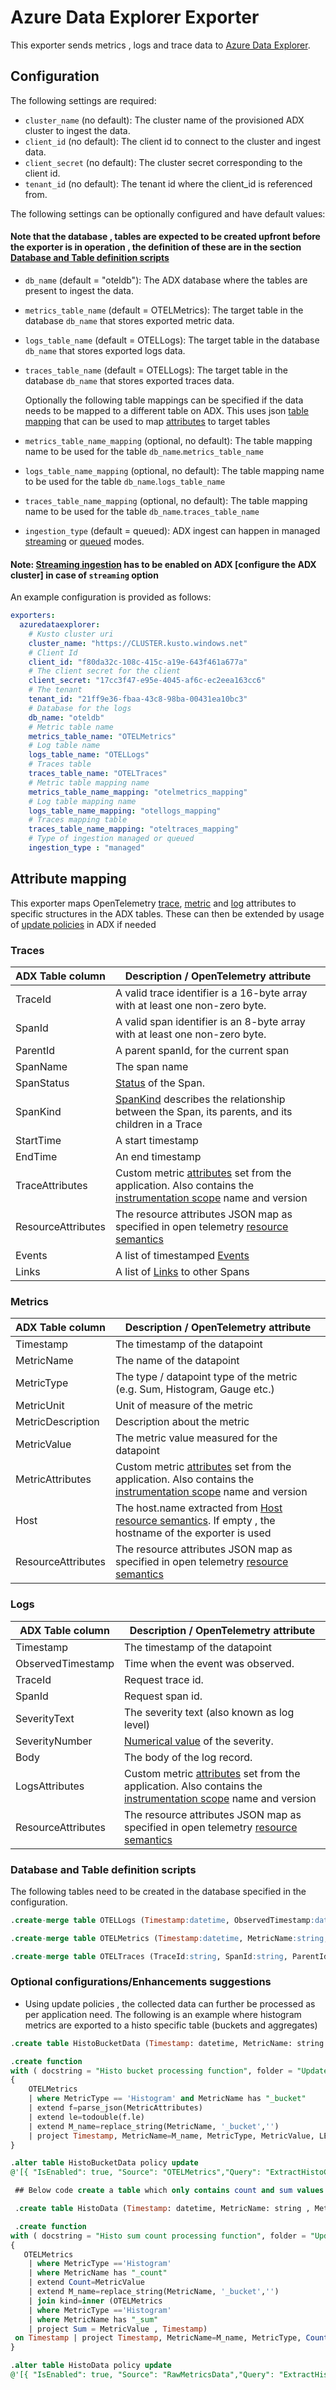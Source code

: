 # Azure Data Explorer Exporter

This exporter sends metrics , logs and trace data to [Azure Data Explorer](https://azure.microsoft.com/en-us/services/data-explorer/).

## Configuration

The following settings are required:

- `cluster_name` (no default): The cluster name of the provisioned ADX cluster to ingest the data.
- `client_id` (no default): The client id to connect to the cluster and ingest data.
- `client_secret` (no default): The cluster secret corresponding to the client id.
- `tenant_id` (no default): The tenant id where the client_id is referenced from.

The following settings can be optionally configured and have default values:
#### Note that the database , tables are expected to be created upfront before the exporter is in operation , the definition of these are in the section [Database and Table definition scripts](#database-and-table-definition-scripts)
- `db_name` (default = "oteldb"): The ADX database where the tables are present to ingest the data.
- `metrics_table_name` (default = OTELMetrics): The target table in the database `db_name` that stores exported metric data.
- `logs_table_name` (default = OTELLogs): The target table in the database `db_name` that stores exported logs data.
- `traces_table_name` (default = OTELLogs): The target table in the database `db_name` that stores exported traces data.

  Optionally the following table mappings can be specified if the data needs to be mapped to a different table on ADX. This uses json [table mapping](https://docs.microsoft.com/en-us/azure/data-explorer/kusto/management/mappings#json-mapping) that can be used to map [attributes](#attribute-mapping) to target tables
- `metrics_table_name_mapping` (optional, no default): The table mapping name to be used for the table `db_name`.`metrics_table_name` 
- `logs_table_name_mapping` (optional, no default): The table mapping name to be used for the table `db_name`.`logs_table_name`
- `traces_table_name_mapping` (optional, no default): The table mapping name to be used for the table `db_name`.`traces_table_name`
- `ingestion_type` (default = queued): ADX ingest can happen in managed [streaming](https://docs.microsoft.com/en-us/azure/data-explorer/kusto/management/streamingingestionpolicy) or [queued](https://docs.microsoft.com/en-us/azure/data-explorer/kusto/management/batchingpolicy) modes.
#### Note: [Streaming ingestion](https://docs.microsoft.com/en-us/azure/data-explorer/ingest-data-streaming?tabs=azure-portal%2Ccsharp) has to be enabled on ADX [configure the ADX cluster] in case of `streaming` option

An example configuration is provided as follows:

```yaml
exporters:
  azuredataexplorer:
    # Kusto cluster uri
    cluster_name: "https://CLUSTER.kusto.windows.net"
    # Client Id
    client_id: "f80da32c-108c-415c-a19e-643f461a677a"
    # The client secret for the client
    client_secret: "17cc3f47-e95e-4045-af6c-ec2eea163cc6"
    # The tenant
    tenant_id: "21ff9e36-fbaa-43c8-98ba-00431ea10bc3"
    # Database for the logs
    db_name: "oteldb"
    # Metric table name
    metrics_table_name: "OTELMetrics"
    # Log table name
    logs_table_name: "OTELLogs"
    # Traces table
    traces_table_name: "OTELTraces"
    # Metric table mapping name
    metrics_table_name_mapping: "otelmetrics_mapping"
    # Log table mapping name
    logs_table_name_mapping: "otellogs_mapping"
    # Traces mapping table
    traces_table_name_mapping: "oteltraces_mapping"
    # Type of ingestion managed or queued
    ingestion_type : "managed"
```

## Attribute mapping

This exporter maps OpenTelemetry  [trace](https://opentelemetry.io/docs/reference/specification/trace/sdk/), [metric](https://opentelemetry.io/docs/reference/specification/metrics/sdk/) and [log](https://opentelemetry.io/docs/reference/specification/logs/data-model/) attributes to specific structures in the ADX tables. These can then be extended by usage of [update policies](https://docs.microsoft.com/en-us/azure/data-explorer/kusto/management/updatepolicy) in ADX if needed

### Traces

| ADX Table column              | Description / OpenTelemetry attribute                               
| ----------------------------- |------------------------------------------------------ 
| TraceId                     | A valid trace identifier is a 16-byte array with at least one non-zero byte.            
| SpanId                    | A valid span identifier is an 8-byte array with at least one non-zero byte.          
| ParentId                    | A parent spanId, for the current span
| SpanName                    | The span name
| SpanStatus             | [Status](https://github.com/open-telemetry/opentelemetry-specification/blob/main/specification/trace/api.md#set-status) of the Span. 
| SpanKind                   | [SpanKind](https://github.com/open-telemetry/opentelemetry-specification/blob/main/specification/trace/api.md#spankind) describes the relationship between the Span, its parents, and its children in a Trace
| StartTime                   | A start timestamp
| EndTime                   | An end timestamp
| TraceAttributes              | Custom metric [attributes](https://opentelemetry.io/docs/reference/specification/common/#attribute) set from the application. Also contains the [instrumentation scope](https://opentelemetry.io/docs/reference/specification/common/#attribute) name and version  
| ResourceAttributes            | The resource attributes JSON map as specified in open telemetry [resource semantics](https://opentelemetry.io/docs/reference/specification/resource/semantic_conventions/)
| Events                   | A list of timestamped [ Events](https://opentelemetry.io/docs/reference/specification/trace/api/#add-events)
| Links                   | A list of [Links](https://opentelemetry.io/docs/reference/specification/trace/api/#specifying-links) to other Spans


### Metrics

| ADX Table column              | Description / OpenTelemetry attribute                               
| ----------------------------- |------------------------------------------------------ 
| Timestamp                     | The timestamp of the datapoint            
| MetricName                    | The name of the datapoint          
| MetricType                    | The type / datapoint type of the metric (e.g. Sum, Histogram, Gauge etc.)
| MetricUnit                    | Unit of measure of the metric
| MetricDescription             | Description about the metric
| MetricValue                   | The metric value measured for the datapoint
| MetricAttributes              | Custom metric [attributes](https://opentelemetry.io/docs/reference/specification/common/#attribute) set from the application. Also contains the [instrumentation scope](https://opentelemetry.io/docs/reference/specification/common/#attribute) name and version  
| Host                          | The host.name extracted from [Host resource semantics](https://opentelemetry.io/docs/reference/specification/resource/semantic_conventions/host/). If empty , the hostname of the exporter is used
| ResourceAttributes            | The resource attributes JSON map as specified in open telemetry [resource semantics](https://opentelemetry.io/docs/reference/specification/resource/semantic_conventions/)

### Logs

| ADX Table column              | Description / OpenTelemetry attribute                               
| ----------------------------- |------------------------------------------------------ 
| Timestamp                     | The timestamp of the datapoint            
| ObservedTimestamp                    | Time when the event was observed.          
| TraceId                    | Request trace id.
| SpanId                    | Request span id.
| SeverityText             | The severity text (also known as log level)
| SeverityNumber                   | [Numerical value](https://opentelemetry.io/docs/reference/specification/logs/data-model/#field-severitynumber) of the severity.
| Body                          | The body of the log record.
| LogsAttributes              | Custom metric [attributes](https://opentelemetry.io/docs/reference/specification/common/#attribute) set from the application. Also contains the [instrumentation scope](https://opentelemetry.io/docs/reference/specification/common/#attribute) name and version  
| ResourceAttributes            | The resource attributes JSON map as specified in open telemetry [resource semantics](https://opentelemetry.io/docs/reference/specification/resource/semantic_conventions/)


### Database and Table definition scripts

The following tables need to be created in the database specified in the configuration.

```sql
.create-merge table OTELLogs (Timestamp:datetime, ObservedTimestamp:datetime, TraceId:string, SpanId:string, SeverityText:string, SeverityNumber:int, Body:string, ResourceAttributes:dynamic, LogsAttributes:dynamic) 

.create-merge table OTELMetrics (Timestamp:datetime, MetricName:string, MetricType:string, MetricUnit:string, MetricDescription:string, MetricValue:real, Host:string, ResourceAttributes:dynamic,MetricAttributes:dynamic) 

.create-merge table OTELTraces (TraceId:string, SpanId:string, ParentId:string, SpanName:string, SpanStatus:string, SpanKind:string, StartTime:datetime, EndTime:datetime, ResourceAttributes:dynamic, TraceAttributes:dynamic, Events:dynamic, Links:dynamic) 
```
### Optional configurations/Enhancements suggestions

- Using update policies , the collected data can further be processed as per application need. The following is an example where histogram metrics are exported to a histo specific table (buckets and aggregates)

```sql
.create table HistoBucketData (Timestamp: datetime, MetricName: string , MetricType: string , Value: double, LE: double, Host: string , ResourceAttributes: dynamic, MetricAttributes: dynamic )

.create function 
with ( docstring = "Histo bucket processing function", folder = "UpdatePolicyFunctions") ExtractHistoColumns()
{
    OTELMetrics
    | where MetricType == 'Histogram' and MetricName has "_bucket"
    | extend f=parse_json(MetricAttributes)
    | extend le=todouble(f.le)
    | extend M_name=replace_string(MetricName, '_bucket','')
    | project Timestamp, MetricName=M_name, MetricType, MetricValue, LE=le, Host, ResourceAttributes, MetricAttributes
}

.alter table HistoBucketData policy update 
@'[{ "IsEnabled": true, "Source": "OTELMetrics","Query": "ExtractHistoColumns()", "IsTransactional": false, "PropagateIngestionProperties": false}]'

 ## Below code create a table which only contains count and sum values of Histogram metric type and attaches an update policy to it

 .create table HistoData (Timestamp: datetime, MetricName: string , MetricType: string , Count: double, Sum: double, Host: string , ResourceAttributes: dynamic, MetricAttributes: dynamic)

 .create function 
with ( docstring = "Histo sum count processing function", folder = "UpdatePolicyFunctions") ExtractHistoCountColumns()
{
   OTELMetrics
    | where MetricType =='Histogram'
    | where MetricName has "_count"
    | extend Count=MetricValue
    | extend M_name=replace_string(MetricName, '_bucket','')
    | join kind=inner (OTELMetrics
    | where MetricType =='Histogram'
    | where MetricName has "_sum"
    | project Sum = MetricValue , Timestamp)
 on Timestamp | project Timestamp, MetricName=M_name, MetricType, Count, Sum, Host, ResourceAttributes, MetricAttributes
}

.alter table HistoData policy update 
@'[{ "IsEnabled": true, "Source": "RawMetricsData","Query": "ExtractHistoCountColumns()", "IsTransactional": false, "PropagateIngestionProperties": false}]'
```